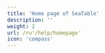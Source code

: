 ```yaml
---
title: 'Home page of SeaTable'
description: ''
weight: 2
url: /ru'/help/homepage'
icon: 'compass'
---
```

